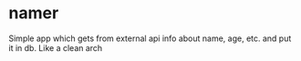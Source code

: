# namer
Simple app which gets from external api info about name, age, etc. and put it in db. 
Like a clean arch
